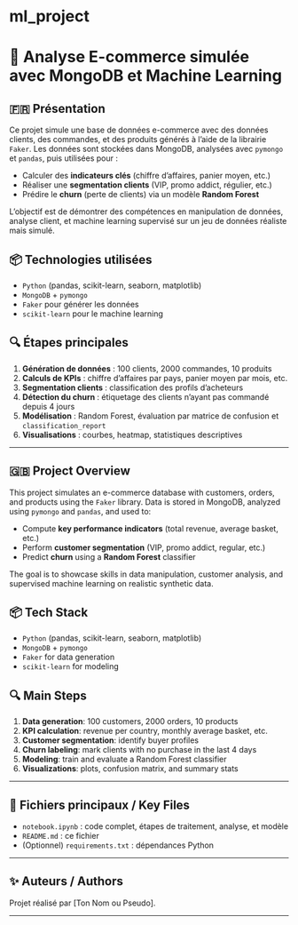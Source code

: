 # ml_project
# 🛒 Analyse E-commerce simulée avec MongoDB et Machine Learning

## 🇫🇷 Présentation

Ce projet simule une base de données e-commerce avec des données clients, des commandes, et des produits générés à l’aide de la librairie `Faker`. Les données sont stockées dans MongoDB, analysées avec `pymongo` et `pandas`, puis utilisées pour :

- Calculer des **indicateurs clés** (chiffre d’affaires, panier moyen, etc.)
- Réaliser une **segmentation clients** (VIP, promo addict, régulier, etc.)
- Prédire le **churn** (perte de clients) via un modèle **Random Forest**

L’objectif est de démontrer des compétences en manipulation de données, analyse client, et machine learning supervisé sur un jeu de données réaliste mais simulé.

## 📦 Technologies utilisées

- `Python` (pandas, scikit-learn, seaborn, matplotlib)
- `MongoDB` + `pymongo`
- `Faker` pour générer les données
- `scikit-learn` pour le machine learning

## 🔍 Étapes principales

1. **Génération de données** : 100 clients, 2000 commandes, 10 produits
2. **Calculs de KPIs** : chiffre d’affaires par pays, panier moyen par mois, etc.
3. **Segmentation clients** : classification des profils d’acheteurs
4. **Détection du churn** : étiquetage des clients n’ayant pas commandé depuis 4 jours
5. **Modélisation** : Random Forest, évaluation par matrice de confusion et `classification_report`
6. **Visualisations** : courbes, heatmap, statistiques descriptives

---

## 🇬🇧 Project Overview

This project simulates an e-commerce database with customers, orders, and products using the `Faker` library. Data is stored in MongoDB, analyzed using `pymongo` and `pandas`, and used to:

- Compute **key performance indicators** (total revenue, average basket, etc.)
- Perform **customer segmentation** (VIP, promo addict, regular, etc.)
- Predict **churn** using a **Random Forest** classifier

The goal is to showcase skills in data manipulation, customer analysis, and supervised machine learning on realistic synthetic data.

## 📦 Tech Stack

- `Python` (pandas, scikit-learn, seaborn, matplotlib)
- `MongoDB` + `pymongo`
- `Faker` for data generation
- `scikit-learn` for modeling

## 🔍 Main Steps

1. **Data generation**: 100 customers, 2000 orders, 10 products
2. **KPI calculation**: revenue per country, monthly average basket, etc.
3. **Customer segmentation**: identify buyer profiles
4. **Churn labeling**: mark clients with no purchase in the last 4 days
5. **Modeling**: train and evaluate a Random Forest classifier
6. **Visualizations**: plots, confusion matrix, and summary stats

---

## 📁 Fichiers principaux / Key Files

- `notebook.ipynb` : code complet, étapes de traitement, analyse, et modèle
- `README.md` : ce fichier
- (Optionnel) `requirements.txt` : dépendances Python

---

## ✨ Auteurs / Authors

Projet réalisé par [Ton Nom ou Pseudo].

---

